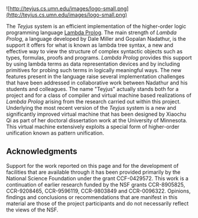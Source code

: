 ![http://teyjus.cs.umn.edu/images/logo-small.png](http://teyjus.cs.umn.edu/images/logo-small.png)

The _Teyjus_ system is an efficient implementation of the higher-order logic
programming language [Lambda Prolog](http://www.lix.polytechnique.fr/Labo/Dale.Miller/lProlog/). The main strength of _Lambda Prolog_, a language
developed by Dale Miller and Gopalan Nadathur, is the support it
offers for what is known as lambda tree syntax, a new and effective
way to view the structure of complex syntactic objects such as types,
formulas, proofs and programs. _Lambda Prolog_ provides this support by
using lambda terms as data representation devices and by including
primitives for probing such terms in logically meaningful ways. The
new features present in the language raise several implementation
challenges that have been addressed in collaborative work between
Nadathur and his students and colleagues. The name "Teyjus" actually
stands both for a project and for a class of compiler and
virtual machine based realizations of _Lambda Prolog_ arising from the research carried out within this project.
Underlying the most recent version of the _Teyjus_ system is a
new and significantly improved virtual machine that has been designed by
Xiaochu Qi as part of her doctoral dissertation work
at the University of Minnesota. This virtual machine extensively
exploits a special form of higher-order unification known as pattern
unification.
## Acknowledgments ##

Support for the work reported on this page and for the development of facilities that are available through it has been provided primarily by the National Science Foundation under the grant CCF-0429572. This work is a continuation of earlier research funded by the NSF grants CCR-8905825, CCR-9208465, CCR-9596119, CCR-9803849 and CCR-0096322. Opinions, findings and conclusions or recommendations that are manifest in this material are those of the project participants and do not necessarily reflect the views of the NSF.